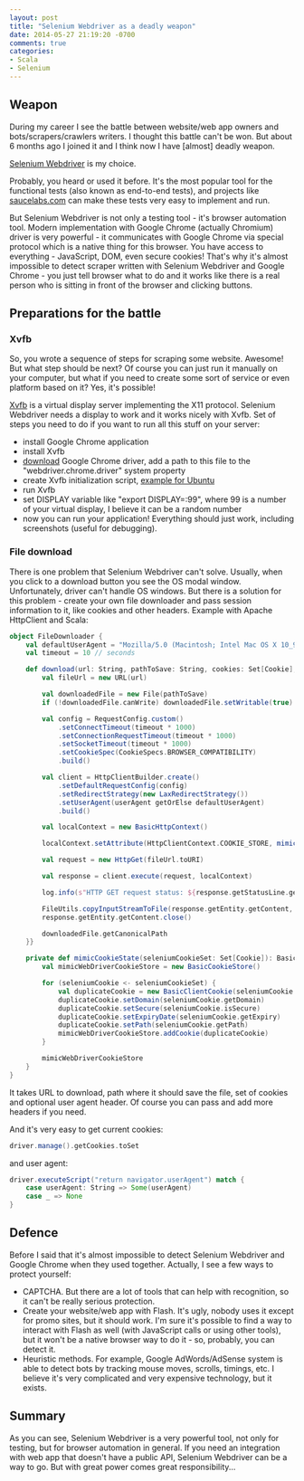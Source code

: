 ```yaml
---
layout: post
title: "Selenium Webdriver as a deadly weapon"
date: 2014-05-27 21:19:20 -0700
comments: true
categories:
- Scala
- Selenium
---
```


## Weapon

During my career I see the battle between website/web app owners and bots/scrapers/crawlers writers. I thought this battle can't be won. But about 6 months ago I joined it and I think now I have [almost] deadly weapon.

[Selenium Webdriver](http://docs.seleniumhq.org/projects/webdriver/) is my choice. 

<!-- more -->

Probably, you heard or used it before. It's the most popular tool for the functional tests (also known as end-to-end tests), and projects like [saucelabs.com](https://saucelabs.com) can make these tests very easy to implement and run.

But Selenium Webdriver is not only a testing tool - it's browser automation tool. Modern implementation with Google Chrome (actually Chromium) driver is very powerful - it communicates with Google Chrome via special protocol which is a native thing for this browser. You have access to everything - JavaScript, DOM, even secure cookies! That's why it's almost impossible to detect scraper written with Selenium Webdriver and Google Chrome - you just tell browser what to do and it works like there is a real person who is sitting in front of the browser and clicking buttons. 

## Preparations for the battle 

### Xvfb

So, you wrote a sequence of steps for scraping some website. Awesome! But what step should be next? Of course you can just run it manually on your computer, but what if you need to create some sort of service or even platform based on it? Yes, it's possible! 

[Xvfb](http://www.x.org/archive/X11R7.7/doc/man/man1/Xvfb.1.xhtml) is a virtual display server implementing the X11 protocol. Selenium Webdriver needs a display to work and it works nicely with Xvfb. Set of steps you need to do if you want to run all this stuff on your server:

- install Google Chrome application
- install Xvfb
- [download](https://sites.google.com/a/chromium.org/chromedriver/downloads) Google Chrome driver, add a path to this file to the "webdriver.chrome.driver" system property
- create Xvfb initialization script, [example for Ubuntu](https://gist.github.com/jterrace/2911875)
- run Xvfb
- set DISPLAY variable like "export DISPLAY=:99", where 99 is a number of your virtual display, I believe it can be a random number
- now you can run your application! Everything should just work, including screenshots (useful for debugging). 

### File download

There is one problem that Selenium Webdriver can't solve. Usually, when you click to a download button you see the OS modal window. Unfortunately, driver can't handle OS windows. But there is a solution for this problem - create your own file downloader and pass session information to it, like cookies and other headers. Example with Apache HttpClient and Scala:
``` scala
object FileDownloader {
    val defaultUserAgent = "Mozilla/5.0 (Macintosh; Intel Mac OS X 10_9_2) AppleWebKit/537.36 (KHTML, like Gecko) Chrome/34.0.1847.131 Safari/537.36"
    val timeout = 10 // seconds

    def download(url: String, pathToSave: String, cookies: Set[Cookie], userAgent: Option[String]): Future[String] = Future { blocking {
        val fileUrl = new URL(url)

        val downloadedFile = new File(pathToSave)
        if (!downloadedFile.canWrite) downloadedFile.setWritable(true)

        val config = RequestConfig.custom()
            .setConnectTimeout(timeout * 1000)
            .setConnectionRequestTimeout(timeout * 1000)
            .setSocketTimeout(timeout * 1000)
            .setCookieSpec(CookieSpecs.BROWSER_COMPATIBILITY)
            .build()

        val client = HttpClientBuilder.create()
            .setDefaultRequestConfig(config)
            .setRedirectStrategy(new LaxRedirectStrategy())
            .setUserAgent(userAgent getOrElse defaultUserAgent)
            .build()

        val localContext = new BasicHttpContext()

        localContext.setAttribute(HttpClientContext.COOKIE_STORE, mimicCookieState(cookies))

        val request = new HttpGet(fileUrl.toURI)

        val response = client.execute(request, localContext)

        log.info(s"HTTP GET request status: ${response.getStatusLine.getStatusCode}, Downloading file: ${downloadedFile.getName}")

        FileUtils.copyInputStreamToFile(response.getEntity.getContent, downloadedFile)
        response.getEntity.getContent.close()

        downloadedFile.getCanonicalPath
    }}

    private def mimicCookieState(seleniumCookieSet: Set[Cookie]): BasicCookieStore = {
        val mimicWebDriverCookieStore = new BasicCookieStore()

        for (seleniumCookie <- seleniumCookieSet) {
            val duplicateCookie = new BasicClientCookie(seleniumCookie.getName, seleniumCookie.getValue)
            duplicateCookie.setDomain(seleniumCookie.getDomain)
            duplicateCookie.setSecure(seleniumCookie.isSecure)
            duplicateCookie.setExpiryDate(seleniumCookie.getExpiry)
            duplicateCookie.setPath(seleniumCookie.getPath)
            mimicWebDriverCookieStore.addCookie(duplicateCookie)
        }

        mimicWebDriverCookieStore
    }
}
```
It takes URL to download, path where it should save the file, set of cookies and optional user agent header. Of course you can pass and add more headers if you need. 

And it's very easy to get current cookies:
``` scala
driver.manage().getCookies.toSet
```
and user agent:
``` scala
driver.executeScript("return navigator.userAgent") match {
    case userAgent: String => Some(userAgent)
    case _ => None
}
``` 

## Defence

Before I said that it's almost impossible to detect Selenium Webdriver and Google Chrome when they used together. Actually, I see a few ways to protect yourself:

- CAPTCHA. But there are a lot of tools that can help with recognition, so it can't be really serious protection.
- Create your website/web app with Flash. It's ugly, nobody uses it except for promo sites, but it should work. I'm sure it's possible to find a way to interact with Flash as well (with JavaScript calls or using other tools), but it won't be a native browser way to do it - so, probably, you can detect it.
- Heuristic methods. For example, Google AdWords/AdSense system is able to detect bots by tracking mouse moves, scrolls, timings, etc. I believe it's very complicated and very expensive technology, but it exists. 

## Summary

As you can see, Selenium Webdriver is a very powerful tool, not only for testing, but for browser automation in general. If you need an integration with web app that doesn't have a public API, Selenium Webdriver can be a way to go. But with great power comes great responsibility...

